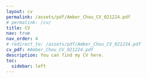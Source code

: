 ```yaml
---
layout: cv
permalink: /assets/pdf/Amber_Chou_CV_021224.pdf
# permalink: /cv/
title: CV
nav: true
nav_order: 4
# redirect_to: /assets/pdf/Amber_Chou_CV_021224.pdf
cv_pdf: #Amber_Chou_CV_021224.pdf
description: You can find my CV here.
toc:
  sidebar: left
---
```

